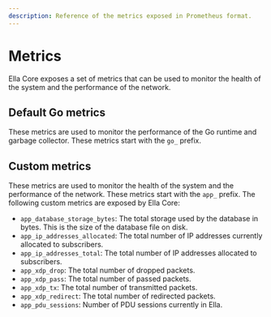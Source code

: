 ```yaml
---
description: Reference of the metrics exposed in Prometheus format.
---
```


# Metrics

Ella Core exposes a set of metrics that can be used to monitor the health of the system and the performance of the network.

## Default Go metrics

These metrics are used to monitor the performance of the Go runtime and garbage collector. These metrics start with the `go_` prefix.

## Custom metrics

These metrics are used to monitor the health of the system and the performance of the network. These metrics start with the `app_` prefix. The following custom metrics are exposed by Ella Core:

- `app_database_storage_bytes`: The total storage used by the database in bytes. This is the size of the database file on disk.
- `app_ip_addresses_allocated`: The total number of IP addresses currently allocated to subscribers.
- `app_ip_addresses_total`: The total number of IP addresses allocated to subscribers.
- `app_xdp_drop`: The total number of dropped packets.
- `app_xdp_pass`: The total number of passed packets.
- `app_xdp_tx`: The total number of transmitted packets.
- `app_xdp_redirect`: The total number of redirected packets.
- `app_pdu_sessions`: Number of PDU sessions currently in Ella.
